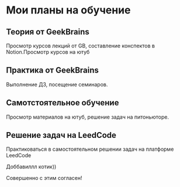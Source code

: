 # Мои планы на обучение

## Теория от GeekBrains
Просмотр курсов лекций от GB, составление конспектов в Notion.Просмотр курсов на ютуб
## Практика от GeekBrains
Выполнение ДЗ, посещение семинаров.
## Самотстоятельное обучение
Просмотр материалов на ютуб, решение задач на питоньюторе. 
## Решение задач на LeedCode
Практиковаться в самостоятельном решении задач на платформе LeedCode

Доббавиллл котик))

Совершенно с этим согласен!
